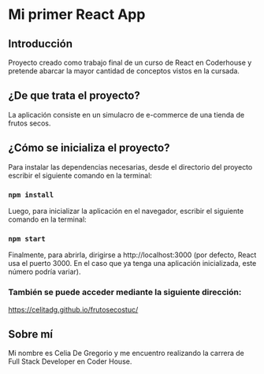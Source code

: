 # Mi primer React App

## Introducción

Proyecto creado como trabajo final de un curso de React en Coderhouse y pretende abarcar la mayor cantidad de conceptos vistos en la cursada.
## ¿De que trata el proyecto?

La aplicación consiste en un simulacro de e-commerce de una tienda de frutos secos.
## ¿Cómo se inicializa el proyecto?
Para instalar las dependencias necesarias, desde el directorio del proyecto escribir el siguiente comando en la terminal:
### `npm install` 

Luego, para inicializar la aplicación en el navegador, escribir el siguiente comando en la terminal:
### `npm start`

Finalmente, para abrirla, dirigirse a http://localhost:3000 (por defecto, React usa el puerto 3000. En el caso que ya tenga una aplicación inicializada, este número podría variar).

### También se puede acceder mediante la siguiente dirección:

https://celitadg.github.io/frutosecostuc/
## Sobre mí

Mi nombre es Celia De Gregorio y me encuentro realizando la carrera de Full Stack Developer en Coder House.

